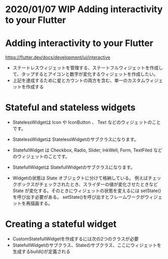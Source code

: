 # 2020/01/07 WIP Adding interactivity to your Flutter

# Adding interactivity to your Flutter
https://flutter.dev/docs/development/ui/interactive

- ステートレスウィジェットを管理する、ステートフルウィジェットを作成して、タップするとアイコンと数字が変化するウィジェットを作成したい。
- 上記を達成するために星とカウントの両方を含む、単一のカスタムウィジェットを作成する

# Stateful and stateless widgets

- StatelessWidgetは Icon や IconButton 、 Text などのウィジェットのことです。
- StatelessWidgetは StatelessWidgetのサブクラスになります。

- StatefulWidget は Checkbox, Radio, Slider, InkWell, Form, TextFiled などのウィジェットのことです。
- StatefullWidgetは StatefullWidgetのサブクラスになります。

- Widgetの状態は State オブジェクトに分けて格納している。 例えばチェックボックスがチェックされたとき、スライダーの値が変化させたときなど State が変化する。そのときにウィジェットの状態を変えるには setState() を呼び出す必要がある。 setState()を呼び出すとフレームワークがウィジェットを再描画する。

# Creating a stateful widget

- CustomStatefullWidgetを作成するには次の2つのクラスが必要
- StatefullWidgetのサブクラス、Stateのサブクラス、ここにウィジェットを生成するbuild()が定義される

